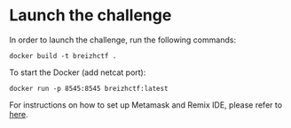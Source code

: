 # Launch the challenge

In order to launch the challenge, run the following commands:

```docker build -t breizhctf .```

To start the Docker (add netcat port):

```docker run -p 8545:8545 breizhctf:latest```

For instructions on how to set up Metamask and Remix IDE, please refer to [here](./SetUp.md).